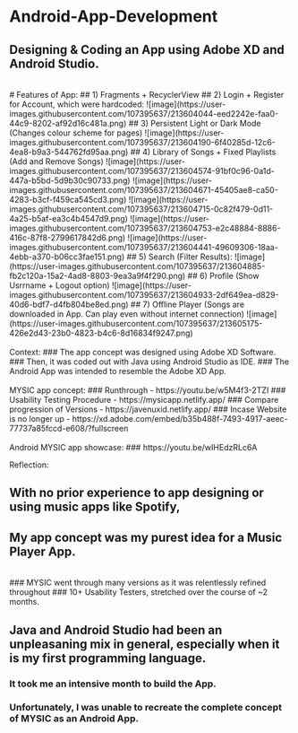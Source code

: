 # Android-App-Development
## Designing & Coding an App using Adobe XD and Android Studio. 
<br>
# Features of App:
## 1) Fragments + RecyclerView
## 2) Login + Register for Account, which were hardcoded:
![image](https://user-images.githubusercontent.com/107395637/213604044-eed2242e-faa0-44c9-8202-af92d16c481a.png)
## 3) Persistent Light or Dark Mode (Changes colour scheme for pages)
![image](https://user-images.githubusercontent.com/107395637/213604190-6f40285d-12c6-4ea8-b9a3-544762fd95aa.png)
## 4) Library of Songs + Fixed Playlists (Add and Remove Songs)
![image](https://user-images.githubusercontent.com/107395637/213604574-91bf0c96-0a1d-447a-b5bd-5d9b30c90733.png)
![image](https://user-images.githubusercontent.com/107395637/213604671-45405ae8-ca50-4283-b3cf-f459ca545cd3.png)
![image](https://user-images.githubusercontent.com/107395637/213604715-0c82f479-0d11-4a25-b5af-ea3c4b4547d9.png)
![image](https://user-images.githubusercontent.com/107395637/213604753-e2c48884-8886-416c-87f8-2799617842d6.png)
![image](https://user-images.githubusercontent.com/107395637/213604441-49609306-18aa-4ebb-a370-b06cc3fae151.png)
## 5) Search (Filter Results):
![image](https://user-images.githubusercontent.com/107395637/213604885-fb2c120a-15a2-4ad8-8803-9ea3a9f4f290.png)
## 6) Profile (Show Usrrname + Logout option)
![image](https://user-images.githubusercontent.com/107395637/213604933-2df649ea-d829-40d6-bdf7-d4fb804be8ed.png)
## 7) Offline Player (Songs are downloaded in App. Can play even without internet connection)
![image](https://user-images.githubusercontent.com/107395637/213605175-426e2d43-23b0-4823-b4c6-8d16834f9247.png)


<br>
<br>
Context:  
### The app concept was designed using Adobe XD Software.
### Then, it was coded out with Java using Android Studio as IDE.
### The Android App was intended to resemble the Adobe XD App.
<br>
<br>
MYSIC app concept:  
### Runthrough - https://youtu.be/w5M4f3-2TZI  
### Usability Testing Procedure - https://mysicapp.netlify.app/  
### Compare progression of Versions - https://javenuxid.netlify.app/   
### Incase Website is no longer up - https://xd.adobe.com/embed/b35b488f-7493-4917-aeec-77737a85fccd-e608/?fullscreen  
<br>
<br>
Android MYSIC app showcase:  
### https://youtu.be/wIHEdzRLc6A  

Reflection:  
## With no prior experience to app designing or using music apps like Spotify,   
## My app concept was my purest idea for a Music Player App.
<br>
### MYSIC went through many versions as it was relentlessly refined throughout  
### 10+ Usability Testers, stretched over the course of ~2 months.  

## Java and Android Studio had been an unpleasaning mix in general, especially when it is my first programming language.  
### It took me an intensive month to build the App.   
### Unfortunately, I was unable to recreate the complete concept of MYSIC as an Android App.
